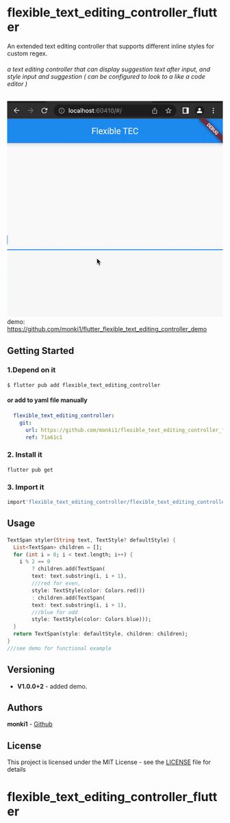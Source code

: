 # flexible_text_editing_controller_flutter
An extended text editing controller that supports different inline styles for custom regex.
###### a text editing controller that can display suggestion text after input, and style input and suggestion ( can be configured to look to a like a code editor )
![demo.gif](demo.gif)
demo: https://github.com/monki1/flutter_flexible_text_editing_controller_demo

## Getting Started


### 1.Depend on it

```
$ flutter pub add flexible_text_editing_controller

```
#### or add to yaml file manually
```yaml
  flexible_text_editing_controller:
    git:
      url: https://github.com/monki1/flexible_text_editing_controller_flutter
      ref: 71a61c1
```
### 2. Install it
```commandline
flutter pub get
```

### 3. Import it

```dart
import'flexible_text_editing_controller/flexible_text_editing_controller.dart';
```

## Usage
```dart
TextSpan styler(String text, TextStyle? defaultStyle) {
  List<TextSpan> children = [];
  for (int i = 0; i < text.length; i++) {
    i % 2 == 0
        ? children.add(TextSpan(
        text: text.substring(i, i + 1),
        ///red for even, 
        style: TextStyle(color: Colors.red)))
        : children.add(TextSpan(
        text: text.substring(i, i + 1),
        ///blue for odd
        style: TextStyle(color: Colors.blue)));
  }
  return TextSpan(style: defaultStyle, children: children);
}
///see demo for functional example
```

## Versioning

- **V1.0.0+2** - added demo.

## Authors

**monki1** - [Github](https://github.com/monki1)

## License

This project is licensed under the MIT License - see the [LICENSE](LICENSE) file for details
# flexible_text_editing_controller_flutter
